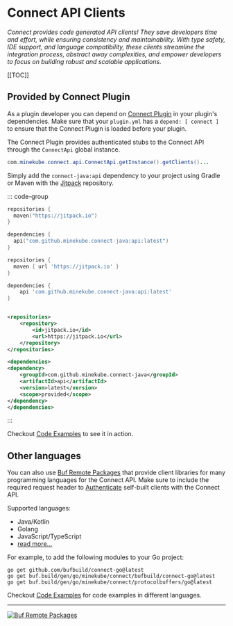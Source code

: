 # Connect API Clients

_Connect provides code generated API clients!
They save developers time and effort,
while ensuring consistency and maintainability.
With type safety, IDE support, and language compatibility,
these clients streamline the integration process,
abstract away complexities, and empower developers to
focus on building robust and scalable applications._

[[TOC]]

## Provided by Connect Plugin

As a plugin developer you can depend on [Connect Plugin](/guide/#the-connect-plugin) in your plugin's dependencies.
Make sure that your `plugin.yml` has a `depend: [ connect ]` to ensure that the Connect Plugin is loaded before your
plugin.

The Connect Plugin provides authenticated stubs to the Connect API through the `ConnectApi` global instance.

```java [Main.java <VPBadge>Java</VPBadge>]
com.minekube.connect.api.ConnectApi.getInstance().getClients()...
```

Simply add the `connect-java:api` dependency to your project using Gradle or Maven with the
[Jitpack](https://jitpack.io/#minekube/connect-java) repository.

::: code-group

```kotlin [build.gradle.kts <VPBadge>Gradle Kotlin</VPBadge>]
repositories {
  maven("https://jitpack.io")
}

dependencies {
  api("com.github.minekube.connect-java:api:latest")
}
```

```groovy [build.gradle <VPBadge>Gradle Groovy</VPBadge>]
repositories {
  maven { url 'https://jitpack.io' }
}

dependencies {
    api 'com.github.minekube.connect-java:api:latest'
}
```

```xml [pom.xml <VPBadge>Maven</VPBadge>]

<repositories>
    <repository>
        <id>jitpack.io</id>
        <url>https://jitpack.io</url>
    </repository>
</repositories>

<dependencies>
<dependency>
    <groupId>com.github.minekube.connect-java</groupId>
    <artifactId>api</artifactId>
    <version>latest</version>
    <scope>provided</scope>
</dependency>
</dependencies>
```

:::

Checkout [Code Examples](/guide/api/examples) to see it in action.

## Other languages

You can also use
[Buf Remote Packages](https://buf.build/minekube/connect/assets/main)
that provide client libraries for many programming languages for the Connect API.
Make sure to include the required request header to [Authenticate](/guide/api/authentication) self-built clients with
the Connect API.

Supported languages:

- Java/Kotlin
- Golang
- JavaScript/TypeScript
- [read more...](https://buf.build/docs/bsr/remote-packages/overview/)

For example, to add the following modules to your Go project:

```shell
go get github.com/bufbuild/connect-go@latest
go get buf.build/gen/go/minekube/connect/bufbuild/connect-go@latest
go get buf.build/gen/go/minekube/connect/protocolbuffers/go@latest
```

Checkout [Code Examples](/guide/api/examples) for code examples in different languages.

---

[![Buf Remote Packages](/images/bufbuild-assets.png)](https://buf.build/minekube/connect/assets/main)
